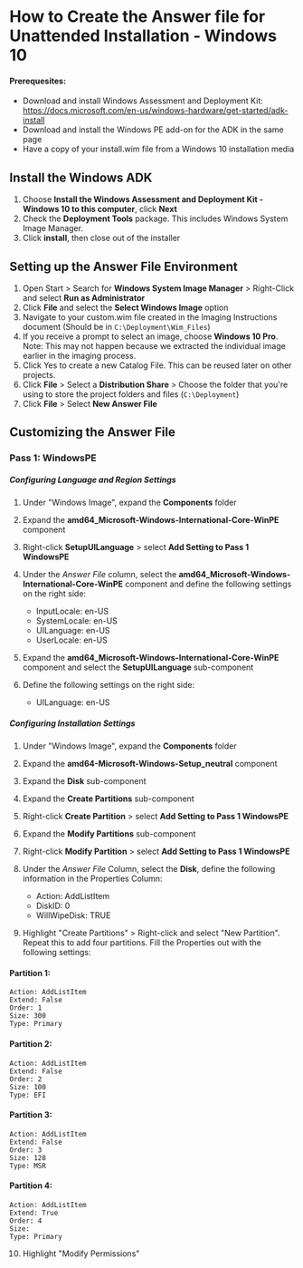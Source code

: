 How to Create the Answer file for Unattended Installation - Windows 10
======================================================================

#### Prerequesites:
+ Download and install Windows Assessment and Deployment Kit: https://docs.microsoft.com/en-us/windows-hardware/get-started/adk-install
+ Download and install the Windows PE add-on for the ADK in the same page
+ Have a copy of your install.wim file from a Windows 10 installation media

## Install the Windows ADK
1. Choose **Install the Windows Assessment and Deployment Kit - Windows 10 to this computer**, click **Next**
2. Check the **Deployment Tools** package.  This includes Windows System Image Manager.
3. Click **install**, then close out of the installer

## Setting up the Answer File Environment
1. Open Start > Search for **Windows System Image Manager** > Right-Click and select **Run as Administrator**
2. Click **File** and select the **Select Windows Image** option
3. Navigate to your custom.wim file created in the Imaging Instructions document (Should be in `C:\Deployment\Wim_Files`)
4. If you receive a prompt to select an image, choose **Windows 10 Pro**.  Note: This may not happen because we extracted the individual image earlier in the imaging process.
5. Click Yes to create a new Catalog File.  This can be reused later on other projects.
6. Click **File** > Select a **Distribution Share** > Choose the folder that you're using to store the project folders and files (`C:\Deployment`)
7. Click **File** > Select **New Answer File**

## Customizing the Answer File

### Pass 1: WindowsPE

##### Configuring Language and Region Settings
1. Under "Windows Image", expand the **Components** folder
2. Expand the **amd64_Microsoft-Windows-International-Core-WinPE** component
3. Right-click **SetupUILanguage** > select **Add Setting to Pass 1 WindowsPE**
4. Under the *Answer File* column, select the **amd64_Microsoft-Windows-International-Core-WinPE** component and define the following settings on the right side:

    + InputLocale: en-US
    + SystemLocale: en-US
    + UILanguage: en-US
    + UserLocale: en-US

5. Expand the **amd64_Microsoft-Windows-International-Core-WinPE** component and select the **SetupUILanguage** sub-component
6. Define the following settings on the right side:

    + UILanguage: en-US

##### Configuring Installation Settings
1. Under "Windows Image", expand the **Components** folder
2. Expand the **amd64-Microsoft-Windows-Setup_neutral** component
3. Expand the **Disk** sub-component
4. Expand the **Create Partitions** sub-component
5. Right-click **Create Partition** > select **Add Setting to Pass 1 WindowsPE**
6. Expand the **Modify Partitions** sub-component
7. Right-click **Modify Partition** > select **Add Setting to Pass 1 WindowsPE**
8. Under the *Answer File* Column, select the **Disk**, define the following information in the Properties Column:

    + Action: AddListItem
    + DiskID: 0
    + WillWipeDisk: TRUE

9. Highlight "Create Partitions" > Right-click and select "New Partition".  Repeat this to add four partitions.  Fill the Properties out with the following settings:

#### Partition 1:
    Action: AddListItem
    Extend: False
    Order: 1
    Size: 300
    Type: Primary

#### Partition 2:
    Action: AddListItem
    Extend: False
    Order: 2
    Size: 100
    Type: EFI

#### Partition 3:
    Action: AddListItem
    Extend: False
    Order: 3
    Size: 128
    Type: MSR

#### Partition 4:
    Action: AddListItem
    Extend: True
    Order: 4
    Size: 
    Type: Primary

10. Highlight "Modify Permissions" 